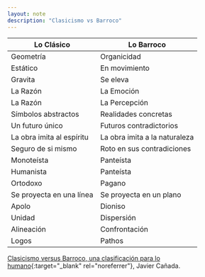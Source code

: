 ```yaml
---
layout: note
description: "Clasicismo vs Barroco"
---
```


| Lo Clásico | Lo Barroco |
| --- | --- |
| Geometría | Organicidad |
| Estático | En movimiento |
| Gravita | Se eleva |
| La Razón | La Emoción |
| La Razón | La Percepción |
| Símbolos abstractos | Realidades concretas |
| Un futuro único | Futuros contradictorios |
| La obra imita al espíritu | La obra imita a la naturaleza |
| Seguro de si mismo | Roto en sus contradiciones |
| Monoteísta | Panteísta |
| Humanista | Panteísta |
| Ortodoxo | Pagano |
| Se proyecta en una línea | Se proyecta en un plano |
| Apolo | Dioniso |
| Unidad | Dispersión |
| Alineación | Confrontación |
| Logos | Pathos |

[Clasicismo versus Barroco, una clasificación para lo humano][1]{:target="_blank" rel="noreferrer"}, Javier Cañada.


[1]: http://www.terremoto.net/blog-es/clasicismo-versus-barroco
